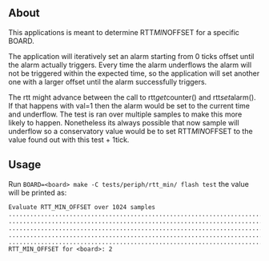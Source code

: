 ## About

This applications is meant to determine RTT*MIN*OFFSET for a specific BOARD.

The application will iteratively set an alarm starting from 0 ticks offset
until the alarm actually triggers. Every time the alarm underflows the
alarm will not be triggered within the expected time, so the application
will set another one with a larger offset until the alarm successfully triggers.

The rtt might advance between the call to rtt*get*counter() and
rtt*set*alarm(). If that happens with val=1 then the alarm would be set
to the current time and underflow. The test is ran over multiple samples
to make this more likely to happen. Nonetheless its always possible
that now sample will underflow so a conservatory value would be to
set RTT*MIN*OFFSET to the value found out with this test + 1tick.

## Usage

Run `BOARD=<board> make -C tests/periph/rtt_min/ flash test` the value will
be printed as:

```
Evaluate RTT_MIN_OFFSET over 1024 samples
........................................................................
........................................................................
........................................................................
........................................................................
........................................................................
RTT_MIN_OFFSET for <board>: 2
```
